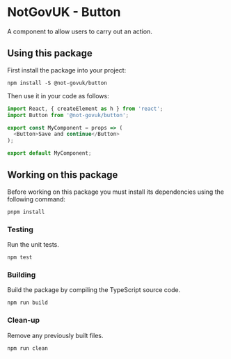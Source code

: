 NotGovUK - Button
=================

A component to allow users to carry out an action.


Using this package
------------------

First install the package into your project:

```shell
npm install -S @not-govuk/button
```

Then use it in your code as follows:

```js
import React, { createElement as h } from 'react';
import Button from '@not-govuk/button';

export const MyComponent = props => (
  <Button>Save and continue</Button>
);

export default MyComponent;
```


Working on this package
-----------------------

Before working on this package you must install its dependencies using
the following command:

```shell
pnpm install
```


### Testing

Run the unit tests.

```shell
npm test
```


### Building

Build the package by compiling the TypeScript source code.

```shell
npm run build
```


### Clean-up

Remove any previously built files.

```shell
npm run clean
```
